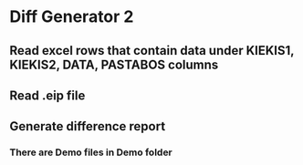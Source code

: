 # Diff Generator 2

## Read excel rows that contain data under KIEKIS1, KIEKIS2, DATA, PASTABOS columns
## Read .eip file 
## Generate difference report

### There are Demo files in Demo folder
